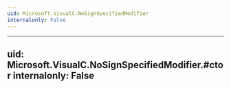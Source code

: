```yaml
---
uid: Microsoft.VisualC.NoSignSpecifiedModifier
internalonly: False
---
```


---
uid: Microsoft.VisualC.NoSignSpecifiedModifier.#ctor
internalonly: False
---
